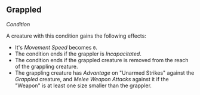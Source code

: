 ## Grappled
*Condition*  

A creature with this condition gains the following effects:
* It's *Movement Speed* becomes `0`.
* The condition ends if the grappler is *Incapacitated*.
* The condition ends if the grappled creature is removed from the reach of the grappling creature.
* The grappling creature has *Advantage* on "Unarmed Strikes" against the *Grappled* creature, and *Melee Weapon Attacks* against it if the "Weapon" is at least one size smaller than the grappler.
